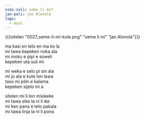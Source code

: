 ```yaml
---
nimi-suli: seme li mi?
jan-pali: jan Alonola
tags:
  - musi
---
```

{{{sitelen "0027_seme-li-mi-kule.png" "seme li mi" "jan Alonola"}}}

ma kasi en telo en ma ko la  
mi tawa kepeken noka ala  
mi moku e pipi e soweli  
kepeken uta suli mi  

mi weka e selo pi sin ala  
mi jo ala e kute lon lawa  
taso mi pilin e kalama  
kepeken sijelo mi a  

sitelen mi li lon misikeke  
mi tawa sike la ni li ike  
mi ken pana e telo pakala  
mi tawa linja la ni li pona  
